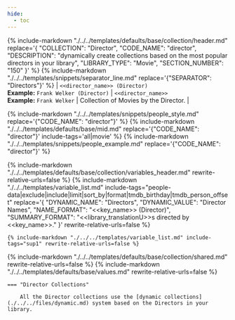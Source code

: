 ```yaml
---
hide:
  - toc
---
```

{%
    include-markdown "./../../templates/defaults/base/collection/header.md"
    replace='{
        "COLLECTION": "Director",
        "CODE_NAME": "director",
        "DESCRIPTION": "dynamically create collections based on the most popular directors in your library",
        "LIBRARY_TYPE": "Movie",
        "SECTION_NUMBER": "150"
    }'
%}
{% include-markdown "./../../templates/snippets/separator_line.md" replace='{"SEPARATOR": "Directors"}' %}
| `<<director_name>> (Director)`<br>**Example:** `Frank Welker (Director)` | `<<director_name>>`<br>**Example:** `Frank Welker` | Collection of Movies by the Director. |

{% include-markdown "./../../templates/snippets/people_style.md" replace='{"CODE_NAME": "director"}' %}
{% include-markdown "./../../templates/defaults/base/mid.md" replace='{"CODE_NAME": "director"}' include-tags='all|movie' %}
    {% include-markdown "./../../templates/snippets/people_example.md" replace='{"CODE_NAME": "director"}' %}

{% include-markdown "./../../templates/defaults/base/collection/variables_header.md" rewrite-relative-urls=false %}
    {%
        include-markdown "./../../templates/variable_list.md"
        include-tags="people-data|exclude|include|limit|sort_by|format|tmdb_birthday|tmdb_person_offset"
        replace='{
            "DYNAMIC_NAME": "Directors", 
            "DYNAMIC_VALUE": "Director Names",
            "NAME_FORMAT": "<<key_name>> (Director)",
            "SUMMARY_FORMAT": "<<library_translationU>>s directed by <<key_name>>."
        }'
        rewrite-relative-urls=false
    %}

    {% include-markdown "./../../templates/variable_list.md" include-tags="sup1" rewrite-relative-urls=false %}

{% include-markdown "./../../templates/defaults/base/collection/shared.md" rewrite-relative-urls=false %}
{% include-markdown "./../../templates/defaults/base/values.md" rewrite-relative-urls=false %}

    === "Director Collections"
        
        All the Director collections use the [dynamic collections](./../../files/dynamic.md) system based on the Directors in your library.
